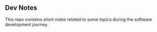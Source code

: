 ## Dev Notes

This repo contains short notes related to some topics during the software development journey.
